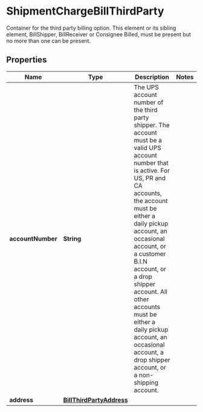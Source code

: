 

# ShipmentChargeBillThirdParty

Container for the third party billing option.  This element or its sibling element, BillShipper, BillReceiver or Consignee Billed, must be present but no more than one can be present.

## Properties

| Name | Type | Description | Notes |
|------------ | ------------- | ------------- | -------------|
|**accountNumber** | **String** | The UPS account number of the third party shipper.  The account must be a valid UPS account number that is active. For US, PR and CA accounts, the account must be either a daily pickup account, an occasional account, or a customer B.I.N account, or a drop shipper account. All other accounts must be either a daily pickup account, an occasional account, a drop shipper account, or a non-shipping account. |  |
|**address** | [**BillThirdPartyAddress**](BillThirdPartyAddress.md) |  |  |



